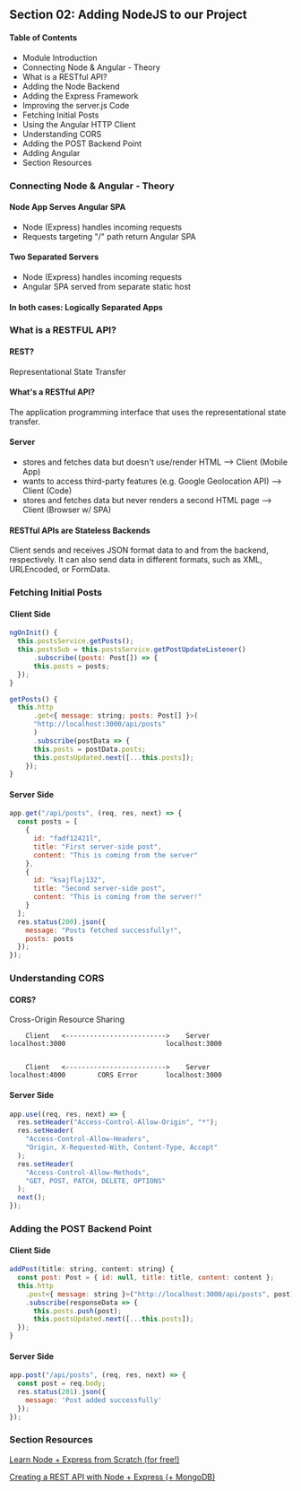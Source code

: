 ## Section 02: Adding NodeJS to our Project

#### Table of Contents
- Module Introduction
- Connecting Node & Angular - Theory
- What is a RESTful API?
- Adding the Node Backend
- Adding the Express Framework
- Improving the server.js Code
- Fetching Initial Posts
- Using the Angular HTTP Client
- Understanding CORS
- Adding the POST Backend Point
- Adding Angular
- Section Resources


### Connecting Node & Angular - Theory

#### Node App Serves Angular SPA
- Node (Express) handles incoming requests
- Requests targeting "/" path return Angular SPA

#### Two Separated Servers
- Node (Express) handles incoming requests
- Angular SPA served from separate static host

#### In both cases: Logically Separated Apps



### What is a RESTFUL API?

#### REST?
Representational State Transfer

#### What's a RESTful API?
The application programming interface that uses the representational state transfer.

#### Server
- stores and fetches data but doesn't use/render HTML --> Client (Mobile App)
- wants to access third-party features (e.g. Google Geolocation API) --> Client (Code)
- stores and fetches data but never renders a second HTML page --> Client (Browser w/ SPA)

#### RESTful APIs are Stateless Backends
Client sends and receives JSON format data to and from the backend, respectively.
It can also send data in different formats, such as XML, URLEncoded, or FormData.


### Fetching Initial Posts
#### Client Side
```js
ngOnInit() {
  this.postsService.getPosts();
  this.postsSub = this.postsService.getPostUpdateListener()
      .subscribe((posts: Post[]) => {
      this.posts = posts;
  });
}
```

```js
getPosts() {
  this.http
      .get<{ message: string; posts: Post[] }>(
      "http://localhost:3000/api/posts"
      )
      .subscribe(postData => {
      this.posts = postData.posts;
      this.postsUpdated.next([...this.posts]);
    });
}
```

#### Server Side
```js
app.get("/api/posts", (req, res, next) => {
  const posts = [
    {
      id: "fadf12421l",
      title: "First server-side post",
      content: "This is coming from the server"
    },
    {
      id: "ksajflaj132",
      title: "Second server-side post",
      content: "This is coming from the server!"
    }
  ];
  res.status(200).json({
    message: "Posts fetched successfully!",
    posts: posts
  });
});
```


### Understanding CORS

#### CORS?
Cross-Origin Resource Sharing

```
    Client   <------------------------->    Server
localhost:3000                         localhost:3000


    Client   <------------------------->    Server
localhost:4000        CORS Error       localhost:3000
```

#### Server Side
```js
app.use((req, res, next) => {
  res.setHeader("Access-Control-Allow-Origin", "*");
  res.setHeader(
    "Access-Control-Allow-Headers",
    "Origin, X-Requested-With, Content-Type, Accept"
  );
  res.setHeader(
    "Access-Control-Allow-Methods",
    "GET, POST, PATCH, DELETE, OPTIONS"
  );
  next();
});
```


### Adding the POST Backend Point

#### Client Side

```js
addPost(title: string, content: string) {
  const post: Post = { id: null, title: title, content: content };
  this.http
    .post<{ message: string }>("http://localhost:3000/api/posts", post)
    .subscribe(responseData => {
      this.posts.push(post);
      this.postsUpdated.next([...this.posts]);
  });
}
```

#### Server Side

```js
app.post("/api/posts", (req, res, next) => {
  const post = req.body;
  res.status(201).json({
    message: 'Post added successfully'
  });
});
```


### Section Resources

[Learn Node + Express from Scratch (for free!)](https://developer.mozilla.org/en-US/docs/Learn/Server-side/Express_Nodejs)


[Creating a REST API with Node + Express (+ MongoDB)](https://academind.com/learn/node-js/building-a-restful-api-with/)